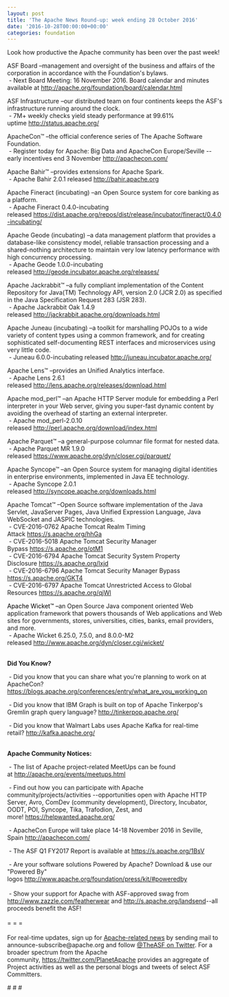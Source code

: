 ```yaml
---
layout: post
title: 'The Apache News Round-up: week ending 28 October 2016'
date: '2016-10-28T00:00:00+00:00'
categories: foundation
---
```

<p>Look how productive the Apache community has been over the past week!</p> 
  <div> 
    <p>ASF Board –management and oversight of the business and affairs of the corporation in accordance with the Foundation's bylaws.<br />&nbsp;- Next Board Meeting: 16 November 2016. Board calendar and minutes available at <a href="http://apache.org/foundation/board/calendar.html">http://apache.org/foundation/board/calendar.html</a></p> 
    <p>ASF Infrastructure –our distributed team on four continents keeps the ASF's infrastructure running around the clock.<br />&nbsp;- 7M+ weekly checks yield steady performance at 99.61% uptime&nbsp;<a href="http://status.apache.org/">http://status.apache.org/</a></p> 
  </div> 
  <div> 
    <p><a href="http://status.apache.org/"></a>ApacheCon™ –the official conference series of The Apache Software Foundation.<br />&nbsp;- Register today for Apache: Big Data and ApacheCon Europe/Seville --early incentives end 3 November <a href="http://apachecon.com/">http://apachecon.com/</a><br /></p> 
    <p>Apache Bahir™ –provides extensions for Apache Spark.<br />&nbsp;- Apache Bahir 2.0.1 released&nbsp;<a href="http://bahir.apache.org">http://bahir.apache.org</a></p> 
    <p>Apache Fineract (incubating)&nbsp;–an Open Source system for core banking as a platform.<br />&nbsp;- Apache Fineract 0.4.0-incubating released&nbsp;<a href="https://dist.apache.org/repos/dist/release/incubator/fineract/0.4.0-incubating/">https://dist.apache.org/repos/dist/release/incubator/fineract/0.4.0-incubating/</a></p> 
    <p>Apache Geode (incubating)&nbsp;–a data management platform that provides a database-like consistency model, reliable transaction processing and a shared-nothing architecture to maintain very low latency performance with high concurrency processing.<br />&nbsp;- Apache Geode 1.0.0-incubating released&nbsp;<a href="http://geode.incubator.apache.org/releases/">http://geode.incubator.apache.org/releases/</a></p> 
    <p>Apache Jackrabbit™ –a fully compliant implementation of the Content Repository for Java(TM) Technology API, version 2.0 (JCR 2.0) as specified in the Java Specification Request 283 (JSR 283).<br />&nbsp;- Apache Jackrabbit Oak 1.4.9 released&nbsp;<a href="http://jackrabbit.apache.org/downloads.html">http://jackrabbit.apache.org/downloads.html</a></p> 
    <p>Apache Juneau (incubating)&nbsp;–a toolkit for marshalling POJOs to a wide variety of content types using a common framework, and for creating sophisticated self-documenting REST interfaces and microservices using very little code.<br />&nbsp;- Juneau 6.0.0-incubating released&nbsp;<a href="http://juneau.incubator.apache.org/">http://juneau.incubator.apache.org/</a></p> 
    <p>Apache Lens™ –provides an Unified Analytics interface.<br />&nbsp;- Apache Lens 2.6.1 released&nbsp;<a href="http://lens.apache.org/releases/download.html">http://lens.apache.org/releases/download.html</a></p> 
    <p>Apache mod_perl™ –an Apache HTTP Server module for embedding a Perl interpreter in your Web server, giving you super-fast dynamic content by avoiding the overhead of starting an external interpreter. <br />&nbsp;- Apache mod_perl-2.0.10 released&nbsp;<a href="http://perl.apache.org/download/index.html">http://perl.apache.org/download/index.html</a></p> 
    <p>Apache Parquet™ –a general-purpose columnar file format for nested data.<br />&nbsp;- Apache Parquet MR 1.9.0 released&nbsp;<a href="https://www.apache.org/dyn/closer.cgi/parquet/">https://www.apache.org/dyn/closer.cgi/parquet/</a></p> 
    <p>Apache Syncope™ –an Open Source system for managing digital identities in enterprise environments, implemented in Java EE technology.<br />&nbsp;- Apache Syncope 2.0.1 released&nbsp;<a href="http://syncope.apache.org/downloads.html">http://syncope.apache.org/downloads.html</a></p> 
    <p>Apache Tomcat™ –Open Source software implementation of the Java Servlet, JavaServer Pages, Java Unified Expression Language, Java WebSocket and JASPIC technologies.<br />&nbsp;- CVE-2016-0762 Apache Tomcat Realm Timing Attack&nbsp;<a href="https://s.apache.org/hhGa">https://s.apache.org/hhGa</a><br />&nbsp;-&nbsp;CVE-2016-5018 Apache Tomcat Security Manager Bypass&nbsp;<a href="https://s.apache.org/otM1">https://s.apache.org/otM1</a><br />&nbsp;-&nbsp;CVE-2016-6794 Apache Tomcat Security System Property Disclosure&nbsp;<a href="https://s.apache.org/lxjd">https://s.apache.org/lxjd</a><br />&nbsp;- CVE-2016-6796 Apache Tomcat Security Manager Bypass<span class="Apple-tab-span" style="white-space: pre;"> </span> <a href="https://s.apache.org/GKT4">https://s.apache.org/GKT4</a><br />&nbsp;- CVE-2016-6797 Apache Tomcat Unrestricted Access to Global Resources&nbsp;<a href="https://s.apache.org/qjWl">https://s.apache.org/qjWl</a></p><a href="https://s.apache.org/otM1"> 
      <p> </p></a> 
    <p><font color="#000000"><a href="http://tomcat.apache.org/download-60.cgi"></a>Apache Wicket™ –</font>an Open Source Java component oriented Web application framework that powers thousands of Web applications and Web sites for governments, stores, universities, cities, banks, email providers, and more.<br /><font color="#000000">&nbsp;-&nbsp;</font>Apache Wicket 6.25.0, 7.5.0, and 8.0.0-M2 released&nbsp;<a href="http://www.apache.org/dyn/closer.cgi/wicket/">http://www.apache.org/dyn/closer.cgi/wicket/</a></p> 
    <p><strong><br />Did You Know?</strong></p> 
    <p><a href="http://qpid.apache.org/download.html"></a></p> 
    <p>&nbsp;- Did you know that you can share what you're planning to work on at ApacheCon? <a href="https://blogs.apache.org/conferences/entry/what_are_you_working_on">https://blogs.apache.org/conferences/entry/what_are_you_working_on</a> </p> 
    <p>&nbsp;- Did you know that IBM Graph is built on top of Apache Tinkerpop's Gremlin graph query language?&nbsp;<a href="http://tinkerpop.apache.org/">http://tinkerpop.apache.org/</a></p> 
    <p>&nbsp;-&nbsp;Did you know that Walmart Labs uses Apache Kafka for real-time retail?&nbsp;<a href="http://kafka.apache.org/">http://kafka.apache.org/</a></p> 
  </div> 
  <div> 
    <p><strong><br />Apache Community Notices:</strong></p> 
  </div> 
  <div> 
    <div> 
      <p>&nbsp;- The list of Apache project-related MeetUps can be found at&nbsp;<a href="http://apache.org/events/meetups.html">http://apache.org/events/meetups.html</a></p> 
      <p>&nbsp;- Find out how you can participate with Apache community/projects/activities --opportunities open with&nbsp;Apache HTTP Server,&nbsp;Avro, ComDev (community development), Directory, Incubator, OODT, POI, Syncope, Tika, Trafodion, Zest, and more!&nbsp;<a href="https://helpwanted.apache.org/">https://helpwanted.apache.org/</a></p> 
    </div> 
    <p>&nbsp;- ApacheCon Europe will take place 14-18 November 2016 in Seville, Spain&nbsp;<a href="http://apachecon.com/">http://apachecon.com/</a></p> 
    <div> 
      <p>&nbsp;- The ASF Q1 FY2017 Report is available at <a href="https://s.apache.org/1BsV">https://s.apache.org/1BsV</a></p> 
    </div> 
    <div>&nbsp;- Are your software solutions Powered by Apache? Download &amp; use our &quot;Powered By&quot; logos&nbsp;<a href="http://www.apache.org/foundation/press/kit/#poweredby">http://www.apache.org/foundation/press/kit/#poweredby</a></div> 
    <div><br /></div> 
    <div>&nbsp;- Show your support for Apache with ASF-approved swag from <a href="http://www.zazzle.com/featherwear">http://www.zazzle.com/featherwear</a> and&nbsp;<a href="http://s.apache.org/landsend">http://s.apache.org/landsend</a>--all proceeds benefit the ASF!&nbsp;</div> 
    <div><br /></div> 
    <div>= = =</div> 
    <div><br /></div> 
    <div>For real-time updates, sign up for <a href="http://apache.org/foundation/mailinglists.html#foundation-announce">Apache-related news</a> by sending mail to announce-subscribe@apache.org and follow <a href="https://twitter.com/TheASF">@TheASF on Twitter</a>. For a broader spectrum from the Apache community,&nbsp;<a href="http://s.apache.org/landsend">https://twitter.com/PlanetApache</a> provides an aggregate of Project activities as well as the personal blogs and tweets of select ASF Committers.</div> 
  </div> 
  <p># # #</p>
